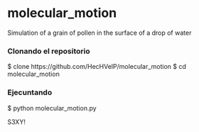 # molecular_motion

Simulation of a grain of pollen in the surface of a drop of water

<h3>Clonando el repositorio</h3>
$ clone https://github.com/HecHVelP/molecular_motion
$ cd molecular_motion
<h3> Ejecuntando</h3>
$ python molecular_motion.py

S3XY!
